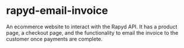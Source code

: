 # rapyd-email-invoice

An ecommerce website to interact with the Rapyd API. It has a product page, a checkout page, and the functionality to email the invoice to the customer once payments are complete. 
